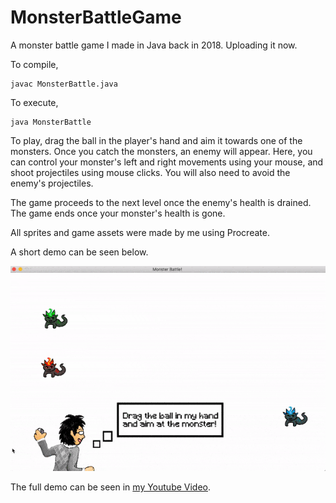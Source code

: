 # MonsterBattleGame
A monster battle game I made in Java back in 2018. Uploading it now.


To compile,
```
javac MonsterBattle.java
```

To execute,
```
java MonsterBattle
```

To play, drag the ball in the player's hand and aim it towards one of the monsters.
Once you catch the monsters, an enemy will appear. 
Here, you can control your monster's left and right movements using your mouse, and shoot projectiles using mouse clicks.
You will also need to avoid the enemy's projectiles. 

The game proceeds to the next level once the enemy's health is drained. 
The game ends once your monster's health is gone.


All sprites and game assets were made by me using Procreate.

A short demo can be seen below.


![](demo.gif) 

The full demo can be seen in [my Youtube Video](https://youtu.be/b9doC8p-Cvk).
